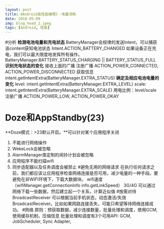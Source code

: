 ```yaml
---
layout: post
title: 《Android高性能编程》-电量消耗
date: 2018-05-09
img: blog_head_2.jpeg
tags: [Android, 性能]
---
```

#分析
**检测电池电量和充电状态**
BatteryManager会规律的发送Intent，可以捕获该content获知电池状态
Intent.ACTION_BATTERY_CHANGED
如果设备正在充电，我们可以最大限度地发挥所有操作。BatteryManager.BATTERY_STATUS_CHARGING || BATTERY_STATUS_FULL
**识别充电状态的变化**
接收上面的广播
注册广播 ACTION_POWER_CONNECTED, ACTION_POWER_DISCONNECTED
获取信息 intent.getIntentExtra(BatteryManager.EXTRA_STATUS)
**确定及相应电池电量的变化**
level: intent.getIntentExtra(BatteryManager.EXTRA_LEVEL)
scale: intent.getIntentExtra(BatteryManager.EXTRA_SCALE)
用电比例：level/scale
注册广播 ACTION_POWER_LOW, ACTION_POWER_OKAY
# Doze和AppStandby(23)
**Doze模式：>23默认开启。**可以针对某个应用程序关闭
1. 不能进行网络操作
2. WekeLock会被忽略
3. AlarmManager类定制的闹铃计划会被忽略
4. 应用程序不能扫描wifi
5. 同步适配器以及任务调度会被禁止
#避免无用的网络请求
在执行任何请求之前，我们都应该让应用程序检查网络连接是否可用，减少电量的一种手段。要避免在非WIFI环境下，下载大数据块。
wifi速度（wifiManager.getConnectionInfo info.getLinkSpeed）
3G/4G 可以通过网络下载一些数据，然后建立起一个关系，计算近似值
#按需对待BroadcastReceiver
可以根据当前手机状态，动态激活/失效BroadcastReceiver。比如如果网路连接丢失，可能只希望等待网络连接成功。
#网络
原则：预获取数据，减少连接数量，批量处理和调度，使用GCM, 使用缓存机制，压缩信息
批量处理和调度有3个可用API: GCM, JobScheduler, Sync Adapter,
